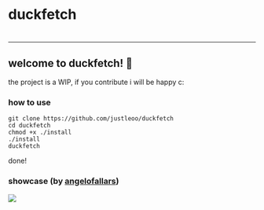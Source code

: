 <h1>duckfetch<h1>
<hr>

## welcome to duckfetch! 🦆

the project is a WIP, if you contribute i will be happy c:

### how to use
  
```
git clone https://github.com/justleoo/duckfetch
cd duckfetch
chmod +x ./install
./install
duckfetch
```
  
done!

### showcase (by [angelofallars](https://github.com/angelofallars))

<img src="https://user-images.githubusercontent.com/39676098/152470945-01d0cf4f-16a2-4240-a3e9-facd144220d5.png">
